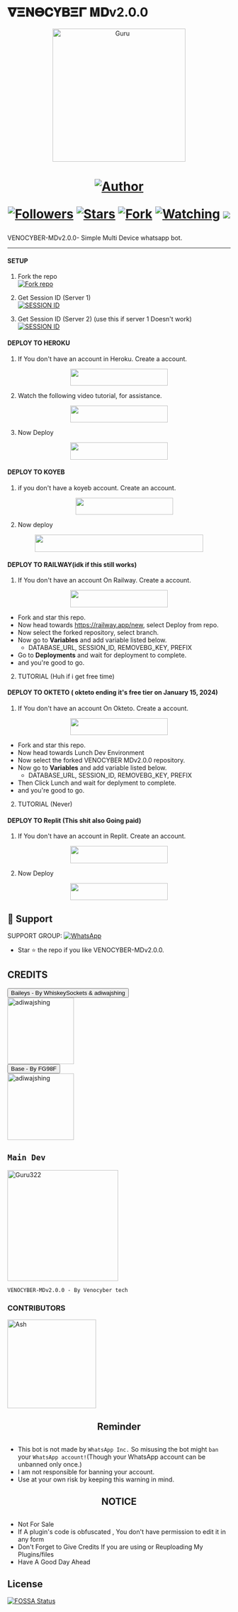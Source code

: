 # 𝛁𝚵𝚴𝚯𝐂𝐘𝚩𝚵𝚪 𝚳𝐃v2.0.0

<p align="center">  
  <a href="https://youtu.be/WcA7GZuaN0A">
    <img alt="Guru" height="300" src="https://telegra.ph/file/12b0fb245e6b8ba4bf718.jpg">
    <h1 align="center"VENOCYBER-MD 2.0.0</h1>
  </a>
</p>
<p align="center">
<a href="https://github.com/kingjux"><img title="Author" src="https://img.shields.io/badge/VENOCYBER-MDv2.0.0-black?style=for-the-badge&logo=telegram"></a>
<p/>
<p align="center">
<a href="https://github.com/kingjux?tab=followers"><img title="Followers" src="https://img.shields.io/github/followers/kingjux?label=Followers&style=social"></a>
<a href="https://github.com/kingjux/Venocyber-MDv2.0.0/stargazers/"><img title="Stars" src="https://img.shields.io/github/stars/kingjux/Venocyber-MDv2.0.0?&style=social"></a>
<a href="https://github.com/kingjux/Venocyber-MDv2.0.0/network/members"><img title="Fork" src="https://img.shields.io/github/forks/kingjux/Venocyber-MDv2.0.0?style=social"></a>
<a href="https://github.com/kingjux/Venocyber-MDv2.0.0/watchers"><img title="Watching" src="https://img.shields.io/github/watchers/kingjux/Venocyber-MDv2.0.0?label=Watching&style=social"></a>
<a href="https://app.fossa.com/projects/git%2Bgithub.com%2Fkingjux%2FVenocybee-MDv2.0.0?ref=badge_shield" alt="FOSSA Status"><img src="https://app.fossa.com/api/projects/git%2Bgithub.com%2Fkingjux%2FVenocyber-MDv2.0.0.svg?type=shield"/></a>
</p>

####  
VENOCYBER-MDv2.0.0- Simple Multi Device whatsapp bot.

***

#### SETUP

1. Fork the repo
    <br>
<a href='https://github.com/kingjux/Venocyber-mdv2.0.0/fork' target="_blank"><img alt='Fork repo' src='https://img.shields.io/badge/Fork Repo-100000?style=for-the-badge&logo=scan&logoColor=white&labelColor=black&color=black'/></a>



2. Get Session ID (Server 1)
    <br>
<a href='https://session.guruapi.tech' target="_blank"><img alt='SESSION ID' src='https://img.shields.io/badge/Session_id-100000?style=for-the-badge&logo=scan&logoColor=white&labelColor=black&color=black'/></a>


3. Get Session ID (Server 2) (use this if server 1 Doesn't work)
    <br>
<a href='https://replit.com/@UsharaniSahoo1/GURU-BOT-PAIR?v=1' target="_blank"><img alt='SESSION ID' src='https://img.shields.io/badge/Session_id-100000?style=for-the-badge&logo=scan&logoColor=white&labelColor=black&color=black'/></a>


#### DEPLOY TO HEROKU

1. If You don't have an account in Heroku. Create a account.
    <br>
<p align="center"><a href="https://signup.heroku.com"> <img src="https://img.shields.io/badge/heroku%20Account-blue?style=for-the-badge&logo=heroku" width="220" height="38.45"/></a></p>

2. Watch the following video tutorial, for assistance.
    <br>
<p align="center"><a href="https://youtu.be/yfdzckCcbPk?si=doxesZtn87BepUBw"> <img src="https://img.shields.io/badge/heroku%20Tutorial-blue?style=for-the-badge&logo=heroku" width="220" height="38.45"/></a></p>


3. Now Deploy
    <br>
<p align="center"><a href="https://dashboard.heroku.com/new?template=https%3A%2F%2Fgithub.com%2FKingjux%2Fvenocyber-mdV2.0.0"> <img src="https://img.shields.io/badge/Heroku%20Deploy-blue?style=for-the-badge&logo=heroku" width="220" height="38.45"/></a></p>

#### DEPLOY TO KOYEB

1. if you don't have a koyeb account. Create an account.
   <br>
   <p align="center"><a href="https://app.koyeb.com/auth/signup"> <img src="https://img.shields.io/badge/Koyeb account-blue?style=for-the-badge&logo=koyeb" width="220" height="38.45"/></a></p>

2. Now deploy
   <br>
  <p align="center"><a href="https://venocyber-mdv2.0.0-deploy.vercel.app"> <img src="https://www.koyeb.com/static/images/deploy/button.svg" width="380" height="38.45"/></a></p>




#### DEPLOY TO RAILWAY(idk if this still works)

1. If You don't have an account On Railway. Create a account.
    <br>
<p align="center"><a href="https://railway.app"> <img src="https://img.shields.io/badge/RailWay%20Account-blue?style=for-the-badge&logo=Railway" width="220" height="38.45"/></a></p>

 - Fork and star this repo.
- Now head towards https://railway.app/new, select Deploy from repo.
- Now select the forked repository, select branch.
- Now go to <b>Variables</b> and add variable listed below.
   - DATABASE_URL, SESSION_ID, REMOVEBG_KEY, PREFIX
- Go to <b>Deployments</b> and wait for deployment to complete.
- and you're good to go.
  
2. TUTORIAL (Huh if i get free time)
#### DEPLOY TO OKTETO ( okteto ending it's free tier on January 15, 2024)

1. If You don't have an account On Okteto. Create a account.
    <br>
<p align="center"><a href="https://www.okteto.com/pricing/?plan=SaaS"> <img src="https://img.shields.io/badge/Okteto%20Account-blue?style=for-the-badge&logo=okteto" width="220" height="38.45"/></a></p>

 - Fork and star this repo.
- Now head towards Lunch Dev Environment
- Now select the forked VENOCYBER MDv2.0.0 repository.
- Now go to <b>Variables</b> and add variable listed below.
   - DATABASE_URL, SESSION_ID, REMOVEBG_KEY, PREFIX
- Then Click Lunch and wait for deplyment to complete.
- and you're good to go.

2. TUTORIAL (Never)
#### DEPLOY TO Replit (This shit also Going paid)

1. If You don't have an account in Replit. Create an account.
    <br>
<p align="center"><a href="https://replit.com/signup"> <img src="https://img.shields.io/badge/replit%20Account-blue?style=for-the-badge&logo=replit" width="220" height="38.45"/></a></p>

2. Now Deploy
    <br>
<p align="center"><a href="https://repl.it/github/kingjux/Venocyber-mdv2.0.0"> <img src="https://img.shields.io/badge/replit%20Deploy-blue?style=for-the-badge&logo=replit" width="220" height="38.45"/></a></p>

 
 ## 🤩 Support

SUPPORT GROUP: <a href="https://chat.whatsapp.com/F3sB3pR3tClBvVmlIkqDJp"><img alt="WhatsApp" src="https://camo.githubusercontent.com/2157131829ac512183ee8f8b6c6f803688a4cc66a2e686602844e80478401a7c/68747470733a2f2f696d672e736869656c64732e696f2f62616467652f4a6f696e2047726f75702d3235443336363f7374796c653d666f722d7468652d6261646765266c6f676f3d7768617473617070266c6f676f436f6c6f723d7768697465"/></a>

- Star ⭐ the repo if you like VENOCYBER-MDv2.0.0.

## CREDITS 
<div><button id="boton" type="button">Baileys - By WhiskeySockets & adiwajshing</button></div>
<a href="https://github.com/WhiskeySockets/Baileys"><img src="https://github.com/WhiskeySockets.png" width="150" height="150" alt="adiwajshing"/></a>

<div><button id="boton" type="button">Base  - By FG98F</button></div>
<a href="https://github.com/FG98F"><img src="https://github.com/FG98F.png" width="150" height="150" alt="adiwajshing"/></a>



## `Main Dev` 
<a href="https://github.com/kingjux"><img src="https://github.com/kingjux.png" width="250" height="250" alt="Guru322"/></a>
  
`VENOCYBER-MDv2.0.0 - By Venocyber tech`

### CONTRIBUTORS
<a href="https://github.com/kingjux"><img src="https://github.com/kingjux.png" width="200" height="200" alt="Ash"/></a>

<h2 align="center">  Reminder
</h2>
   
## 
- This bot is not made by `WhatsApp Inc.` So misusing the bot might `ban` your `WhatsApp account!`(Though your WhatsApp account can be unbanned only once.)
- I am not responsible for banning your account.
- Use at your own risk by keeping this warning in mind.


<h2 align="center">  NOTICE
</h2>
   
## 
- Not For Sale
- If A plugin's code is obfuscated , You don't have permission to edit it in any form 
- Don't Forget to Give Credits If you are using or Reuploading My Plugins/files
- Have A Good Day Ahead



## License
[![FOSSA Status](https://app.fossa.com/api/projects/git%2Bgithub.com%2Fkingjux%2FVenocyber-mdv2.0.0.svg?type=large)](https://app.fossa.com/projects/git%2Bgithub.com%2Fkingjux%2FVenocyber-mdv2.0.0?ref=badge_large)
